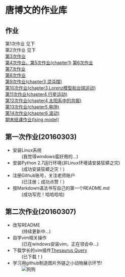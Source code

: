 # **唐博文的作业库**  
## 作业
第1次作业 见下  
第2次作业 见下  
[第3次作业](https://github.com/tangbw/computational_physics_whu/blob/master/%E7%AC%AC%E4%B8%89%E6%AC%A1%E4%BD%9C%E4%B8%9A.md)  
[第4次作业、第5次作业(chapter1)](https://github.com/tangbw/computational_physics_whu/blob/master/README(ch1_homework).md)  
[第6次作业](https://github.com/tangbw/computational_physics_whu/blob/master/%E7%AC%AC%E5%85%AD%E6%AC%A1%E4%BD%9C%E4%B8%9A.md)  
[第7次作业](https://github.com/tangbw/computational_physics_whu/blob/master/%E7%AC%AC%E4%B8%83%E6%AC%A1%E4%BD%9C%E4%B8%9A.md)  
[第8次作业](https://github.com/tangbw/computational_physics_whu/blob/master/%E7%AC%AC%E5%85%AB%E6%AC%A1%E4%BD%9C%E4%B8%9A.md)  
[第9次作业(chapter3,混沌摆)](https://www.zybuluo.com/mdeditor#414618)  
[第10次作业(chapter3,Lorenz模型和台球运动)](https://www.zybuluo.com/cyy652415049/note/358905)    
[第11次作业(chapter4,行星运动)](https://www.zybuluo.com/cyy652415049/note/363775)  
[第12次作业(chapter4,太阳系中的共振)](https://www.zybuluo.com/cyy652415049/note/378419)  
[第13次作业(chapter5,电场)](https://www.zybuluo.com/cyy652415049/note/387438)   
[第14次作业(chapter6,波动)](https://www.zybuluo.com/cyy652415049/note/394970)  
[期末结课作业(Ising model)](https://github.com/ChenYangyao/computationalphysics_N2013301020169/blob/master/Final_Project_Monte_Carlo/M_C_Ising_Model/Computation_Ising_Model.pdf)
  
  


## 第一次作业(20160303)
* 安装Linux系统  
　　(我觉得windows蛮好用的...)
* 安装Python 2.7运行环境(非Linux环境请安装狂蟒之灾)  
　　(成功安装狂蟒之灾！)
*  注册Github账号，关注老师账户  
　　(已注册；成功点赞！)
*  按Markdown语法书写自己的第一个README.md  
　　(成功写完！哈哈哈哈)

## 第二次作业(20160307)
* 改写README  
　　(持续更新中...)  
* 自学vim相关操作  
　　(已在windows安装vim，正在领会中...)
* 下载学长的vim插件[Thesaurus Query](https://github.com/Ron89/thesaurus_query.vim)  
　　(已下载！)
* 学习用github制造图片外链之小动物展示环节!  
　　![狗狗](https://github.com/ChenYangyao/computationalphysics_N2013301020169/raw/master/QQ.20140629135438.jpg)  
